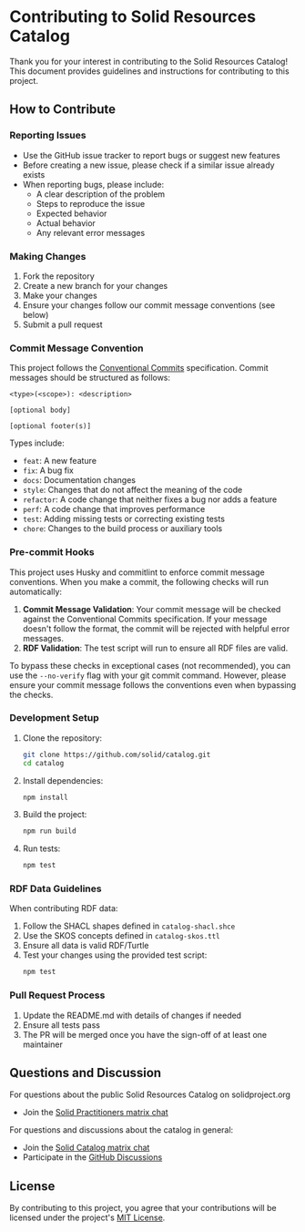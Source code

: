 # Contributing to Solid Resources Catalog

Thank you for your interest in contributing to the Solid Resources Catalog! This document provides guidelines and instructions for contributing to this project.

## How to Contribute

### Reporting Issues

- Use the GitHub issue tracker to report bugs or suggest new features
- Before creating a new issue, please check if a similar issue already exists
- When reporting bugs, please include:
  - A clear description of the problem
  - Steps to reproduce the issue
  - Expected behavior
  - Actual behavior
  - Any relevant error messages

### Making Changes

1. Fork the repository
2. Create a new branch for your changes
3. Make your changes
4. Ensure your changes follow our commit message conventions (see below)
5. Submit a pull request

### Commit Message Convention

This project follows the [Conventional Commits](https://www.conventionalcommits.org/) specification. Commit messages should be structured as follows:

```
<type>(<scope>): <description>

[optional body]

[optional footer(s)]
```

Types include:

- `feat`: A new feature
- `fix`: A bug fix
- `docs`: Documentation changes
- `style`: Changes that do not affect the meaning of the code
- `refactor`: A code change that neither fixes a bug nor adds a feature
- `perf`: A code change that improves performance
- `test`: Adding missing tests or correcting existing tests
- `chore`: Changes to the build process or auxiliary tools

### Pre-commit Hooks

This project uses Husky and commitlint to enforce commit message conventions. When you make a commit, the following checks will run automatically:

1. **Commit Message Validation**: Your commit message will be checked against the Conventional Commits specification. If your message doesn't follow the format, the commit will be rejected with helpful error messages.
2. **RDF Validation**: The test script will run to ensure all RDF files are valid.

To bypass these checks in exceptional cases (not recommended), you can use the `--no-verify` flag with your git commit command. However, please ensure your commit message follows the conventions even when bypassing the checks.

### Development Setup

1. Clone the repository:

   ```bash
   git clone https://github.com/solid/catalog.git
   cd catalog
   ```
2. Install dependencies:

   ```bash
   npm install
   ```
3. Build the project:

   ```bash
   npm run build
   ```
4. Run tests:

   ```bash
   npm test
   ```

### RDF Data Guidelines

When contributing RDF data:

1. Follow the SHACL shapes defined in `catalog-shacl.shce`
2. Use the SKOS concepts defined in `catalog-skos.ttl`
3. Ensure all data is valid RDF/Turtle
4. Test your changes using the provided test script:
   ```bash
   npm test
   ```

### Pull Request Process

1. Update the README.md with details of changes if needed
2. Ensure all tests pass
3. The PR will be merged once you have the sign-off of at least one maintainer

## Questions and Discussion

For questions about the public Solid Resources Catalog on solidproject.org

- Join the [Solid Practitioners matrix chat](https://matrix.to/#/#solid-practitioners:matrix.org)

For questions and discussions about the catalog in general:

- Join the [Solid Catalog matrix chat](https://matrix.to/#/#solid_catalog:matrix.org)
- Participate in the [GitHub Discussions](https://github.com/solid/catalog/discussions)

## License

By contributing to this project, you agree that your contributions will be licensed under the project's [MIT License](LICENSE).

